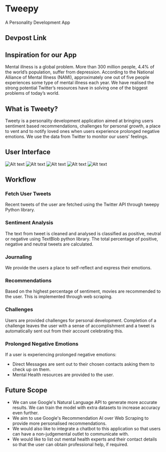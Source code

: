 # Tweepy
A Personality Development App

## Devpost Link

## Inspiration for our App

Mental illness is a global problem. More than 300 million people, 4.4% of the world’s population, suffer from depression.
According to the National Alliance of Mental Illness (NAMI), approximately one out of five people experiences some type of mental illness each year. We have realised the strong potential Twitter’s resources have in solving one of the biggest problems of today’s  world.

## What is Tweety?

Tweety is a personality development application aimed at bringing users sentiment based recommendations, challenges for personal growth, a place to vent and to notify loved ones when users experience prolonged negative emotions. We use the data from Twitter to monitor our users' feelings.

## User Interface

![Alt text](media/ChatScreen.png)
![Alt text](media/chat11.png)
![Alt text](media/tw.png)
![Alt text](media/chat1.png)
![Alt text](media/chat3.png)

## Workflow

### Fetch User Tweets

Recent tweets of the user are fetched using the Twitter API through tweepy Python library.

### Sentiment Analysis

The text from tweet is cleaned and analysed is classified as positive, neutral or negative using TextBlob python library. The total percentage of positive, negative and neutral tweets are calculated. 

### Journaling

We provide the users a place to self-reflect and express their emotions.

### Recommendations

Based on the highest percentage of sentiment, movies are recommended to the user. This is implemented through web scraping.

### Challenges

Users are provided challenges for personal development. Completion of a challenge leaves the user with a sense of accomplishment and a tweet is automatically sent out from their account celebrating this.

### Prolonged Negative Emotions

If a user is experiencing prolonged negative emotions:
- Direct Messages are sent out to their chosen contacts asking them to check up on them.
- Mental Health resources are provided to the user.

## Future Scope

- We can use Google's Natural Language API to generate more accurate results. We can train the model with extra datasets to increase accuracy even further.
- We aim to use Google's Recommendation AI over Web Scraping to provide more personalised recommendations.
- We would also like to integrate a chatbot to this application so that users can have a non-judgemental outlet to communicate  with.
- We would like to list out mental health experts and their contact details so that the user can obtain professional help, if required.
